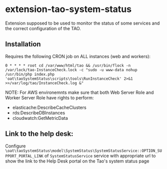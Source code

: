# extension-tao-system-status

Extension supposed to be used to monitor the status of some services and the correct configuration of the TAO.


## Installation

Requires the following CRON job on ALL instances (web and workers):

```
0 * * * * root cd /var/www/html/tao && /usr/bin/flock -n /var/lock/tao-InstanceCheck.lock -c "sudo -u www-data nohup /usr/bin/php index.php 'oat\taoSystemStatus\scripts\tools\RunInstanceCheck' 2>&1 >>/var/log/tao/InstanceCheck.log &"
```

NOTE: For AWS environemnts make sure that both Web Server Role and Worker Server Role have rights to perform:
- elasticache:DescribeCacheClusters
- rds:DescribeDBInstances
- cloudwatch:GetMetricData

## Link to the help desk:

Configure `\oat\taoSystemStatus\model\SystemStatus\SystemStatusService::OPTION_SUPPORT_PORTAL_LINK` of `SystemStatusService` service 
with appropriate url to show the link to the Help Desk portal on the Tao's system status page 
